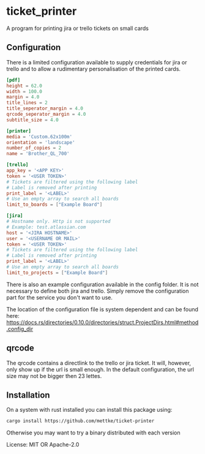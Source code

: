 # ticket_printer

A program for printing jira or trello tickets on small cards

## Configuration

There is a limited configuration available to supply
credentials for jira or trello and to allow a rudimentary
personalisation of the printed cards.

```toml
[pdf]
height = 62.0
width = 100.0
margin = 4.0
title_lines = 2
title_seperator_margin = 4.0
qrcode_seperator_margin = 4.0
subtitle_size = 4.0

[printer]
media = 'Custom.62x100m'
orientation = 'landscape'
number_of_copies = 2
name = 'Brother_QL_700'

[trello]
app_key = '<APP KEY>'
token = '<USER TOKEN>'
# Tickets are filtered using the following label
# Label is removed after printing
print_label = '<LABEL>'
# Use an empty array to search all boards
limit_to_boards = ["Example Board"]

[jira]
# Hostname only. Http is not supported
# Example: test.atlassian.com
host = '<JIRA HOSTNAME>'
user = '<USERNAME OR MAIL>'
token = '<USER TOKEN>'
# Tickets are filtered using the following label
# Label is removed after printing
print_label = '<LABEL>'
# Use an empty array to search all boards
limit_to_projects = ["Example Board"]
```

There is also an example configuration available in the
config folder. It is not necessary to define both jira and
trello. Simply remove the configuration part for the service
you don't want to use.

The location of the configuration file is system dependent
and can be found here:
<https://docs.rs/directories/0.10.0/directories/struct.ProjectDirs.html#method.config_dir>

## qrcode

The qrcode contains a directlink to the trello or jira
ticket. It will, however, only show up if the url is small
enough. In the default configuration, the url size may not
be bigger then 23 lettes.

## Installation

On a system with rust installed you can install this package
using:

```sh
cargo install https://github.com/mettke/ticket-printer
```

Otherwise you may want to try a binary distributed with each
version


License: MIT OR Apache-2.0
